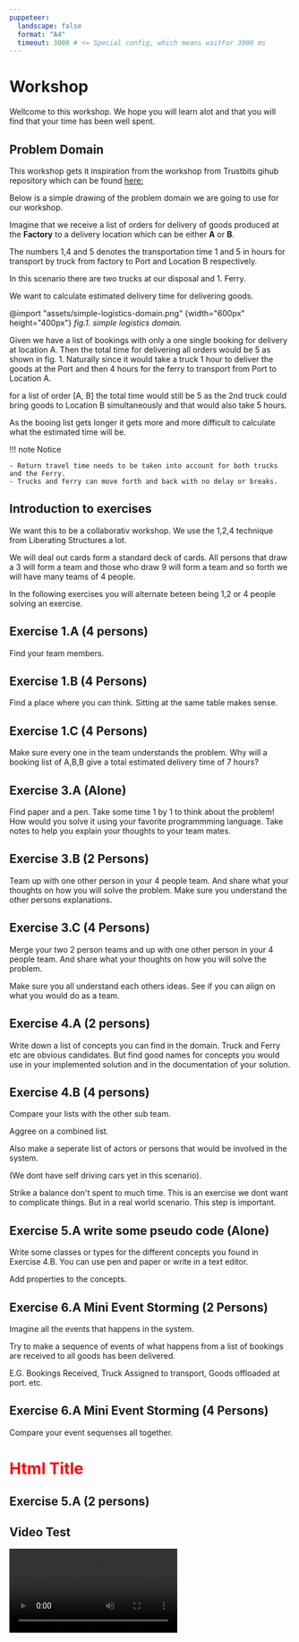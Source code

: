 ```yaml
---
puppeteer:
  landscape: false
  format: "A4"
  timeout: 3000 # <= Special config, which means waitFor 3000 ms
---
```


# Workshop

Wellcome to this workshop. We hope you will learn alot and that you will find that your time has been well spent.

## Problem Domain

This workshop gets it inspiration from the workshop from Trustbits gihub repository which can be found [here:](https://github.com/trustbit/exercises/blob/master/transport-tycoon-1.md) 

Below is a simple drawing of the problem domain we are going to use for our workshop.

Imagine that we receive a list of orders for delivery of goods produced at the **Factory** to a delivery location which can be either **A** or **B**.

The numbers 1,4 and 5 denotes the transportation time 1 and 5 in hours for transport by truck from factory to Port and Location B respectively.

In this scenario there are two trucks at our disposal and 1. Ferry.

We want to calculate estimated delivery time for delivering goods.

@import "assets/simple-logistics-domain.png" {width="600px" height="400px"}
*fig.1. simple logistics domain.*

Given we have a list of bookings with only a one single booking  for delivery at location A.
Then the total time for delivering all orders would be 5 as shown in fig. 1.
Naturally since it would take a truck 1 hour to deliver the goods at the Port and then 4 hours for the ferry to transport from Port to Location A.

for a list of order [A, B] the total time would still be 5 as the 2nd truck could bring goods to Location B simultaneously and that would also take 5 hours.

As the booing list gets longer it gets more and more  difficult to calculate what the estimated time will be.

!!! note Notice
    
    - Return travel time needs to be taken into account for both trucks and the Ferry.
    - Trucks and ferry can move forth and back with no delay or breaks. 




## Introduction to exercises

We want this to be a collaborativ workshop. We use the 1,2,4 technique from Liberating Structures a lot.

We will deal out cards form a standard deck of cards. All persons that draw a 3 will form a team and those who draw 9 will form a team and so forth we will have many teams of 4 people.

In the following exercises you will alternate beteen being 1,2 or 4 people solving an exercise.


## Exercise 1.A (4 persons)

Find your team members. 

## Exercise 1.B (4 Persons)

Find a place where you can think. Sitting at the same table makes sense.

## Exercise 1.C (4 Persons)

Make sure every one in the team understands the problem. Why will a booking list of A,B,B give a total estimated delivery time of 7 hours?


## Exercise 3.A (Alone) 

Find paper and a pen. Take some time 1 by 1 to think about the problem! How would you solve it using your favorite programmming language. Take notes to help you explain your thoughts to your team mates.

## Exercise 3.B (2 Persons)

Team up with one other person in your 4 people team. And share what your thoughts on how you will solve the problem. Make sure you understand the other persons explanations.

## Exercise 3.C (4 Persons)

Merge your two 2 person teams and up with one other person in your 4 people team. And share what your thoughts on how you will solve the problem.

Make sure you all understand each others ideas. See if you can align on what you would do as a team.

## Exercise 4.A (2 persons)

Write down a list of concepts you can find in the domain. Truck and Ferry etc are obvious candidates. But find good names for concepts you would use in your implemented solution and in the documentation of your solution.

## Exercise 4.B (4 persons)

Compare your lists with the other sub team.

Aggree on a combined list.

Also make a seperate list of actors or persons that would be involved in the system.

(We dont have self driving cars yet in this scenario).

Strike a balance don't spent to much time. This is an exercise we dont want to complicate things. But in a real world scenario. This step is important.


## Exercise 5.A write some pseudo code (Alone)

Write some classes or types for the different concepts you found in Exercise 4.B.
You can use pen and paper or write in a text editor.

Add properties to the concepts.




## Exercise 6.A Mini Event Storming (2 Persons)

Imagine all the events that happens in the system. 

Try to make a sequence of events of what happens from a list of bookings are received to all goods has been delivered.

E.G. Bookings Received, Truck Assigned to transport, Goods offloaded at port. etc. 

## Exercise 6.A Mini Event Storming (4 Persons)

Compare your event sequenses all together.




<H1 style="color:red"> Html Title </H1>



## Exercise 5.A (2 persons)





## Video Test



<video controls>
  <source src="assets/Nasa-Mars-Mobile-Android-optimized_preview.mp4" type="video/mp4">
  Your browser does not support the video tag.
</video>









